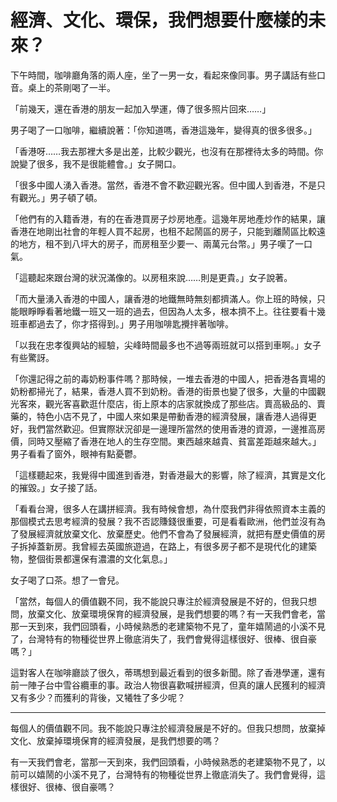 # 經濟、文化、環保，我們想要什麼樣的未來？

下午時間，咖啡廳角落的兩人座，坐了一男一女，看起來像同事。男子講話有些口音。桌上的茶剛喝了一半。

「前幾天，還在香港的朋友一起加入學運，傳了很多照片回來……」

男子喝了一口咖啡，繼續說著：「你知道嗎，香港這幾年，變得真的很多很多。」

「香港呀……我去那裡大多是出差，比較少觀光，也沒有在那裡待太多的時間。你說變了很多，我不是很能體會。」女子開口。

「很多中國人湧入香港。當然，香港不會不歡迎觀光客。但中國人到香港，不是只有觀光。」男子頓了頓。

「他們有的入籍香港，有的在香港買房子炒房地產。這幾年房地產炒作的結果，讓香港在地剛出社會的年輕人買不起房，也租不起鬧區的房子，只能到離鬧區比較遠的地方，租不到八坪大的房子，而房租至少要一、兩萬元台幣。」男子嘆了一口氣。

「這聽起來跟台灣的狀況滿像的。以房租來說……則是更貴。」女子說著。

「而大量湧入香港的中國人，讓香港的地鐵無時無刻都擠滿人。你上班的時候，只能眼睜睜看著地鐵一班又一班的過去，但因為人太多，根本擠不上。往往要看十幾班車都過去了，你才搭得到。」男子用咖啡匙攪拌著咖啡。

「以我在忠孝復興站的經驗，尖峰時間最多也不過等兩班就可以搭到車啊。」女子有些驚訝。

「你還記得之前的毒奶粉事件嗎？那時候，一堆去香港的中國人，把香港各賣場的奶粉都掃光了，結果，香港人買不到奶粉。香港的街景也變了很多，大量的中國觀光客來，觀光客喜歡逛什麼店，街上原本的店家就換成了那些店。賣高級品的、賣藥的，特色小店不見了，中國人來如果是帶動香港的經濟發展，讓香港人過得更好，我們當然歡迎。但實際狀況卻是一邊理所當然的使用香港的資源，一邊推高房價，同時又壓縮了香港在地人的生存空間。東西越來越貴、貧富差距越來越大。」男子看看了窗外，眼神有點憂鬱。

「這樣聽起來，我覺得中國進到香港，對香港最大的影響，除了經濟，其實是文化的摧毀。」女子接了話。

「看看台灣，很多人在講拼經濟。我有時候會想，為什麼我們非得依照資本主義的那個模式去思考經濟的發展？我不否認賺錢很重要，可是看看歐洲，他們並沒有為了發展經濟就放棄文化、放棄歷史。他們不會為了發展經濟，就把有歷史價值的房子拆掉蓋新房。我曾經去英國旅遊過，在路上，有很多房子都不是現代化的建築物，整個街景都還保有濃濃的文化氣息。」

女子喝了口茶。想了一會兒。

「當然，每個人的價值觀不同，我不能說只專注於經濟發展是不好的，但我只想問，放棄文化、放棄環境保育的經濟發展，是我們想要的嗎？有一天我們會老，當那一天到來，我們回頭看，小時候熟悉的老建築物不見了，童年嬉鬧過的小溪不見了，台灣特有的物種從世界上徹底消失了，我們會覺得這樣很好、很棒、很自豪嗎？」

這對客人在咖啡廳談了很久，蒂瑪想到最近看到的很多新聞。除了香港學運，還有前一陣子台中雪谷纜車的事。政治人物很喜歡喊拼經濟，但真的讓人民獲利的經濟又有多少？而獲利的背後，又犧牲了多少呢？

-----

每個人的價值觀不同。我不能說只專注於經濟發展是不好的。但我只想問，放棄掉文化、放棄掉環境保育的經濟發展，是我們想要的嗎？

有一天我們會老，當那一天到來，我們回頭看，小時候熟悉的老建築物不見了，以前可以嬉鬧的小溪不見了，台灣特有的物種從世界上徹底消失了。我們會覺得，這樣很好、很棒、很自豪嗎？
